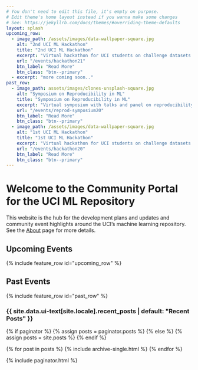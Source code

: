 ```yaml
---
# You don't need to edit this file, it's empty on purpose.
# Edit theme's home layout instead if you wanna make some changes
# See: https://jekyllrb.com/docs/themes/#overriding-theme-defaults
layout: splash
upcoming_row:
  - image_path: /assets/images/data-wallpaper-square.jpg
    alt: "2nd UCI ML Hackathon"
    title: "2nd UCI ML Hackathon"
    excerpt: "Virtual hackathon for UCI students on challenge datasets from the scientific community."
    url: "/events/hackathon21"
    btn_label: "Read More"
    btn_class: "btn--primary"
  - excerpt: "more coming soon.."
past_row:
  - image_path: assets/images/clones-unsplash-square.jpg
    alt: "Symposium on Reproducibility in ML"
    title: "Symposium on Reproducibility in ML"
    excerpt: "Virtual symposium with talks and panel on reproducibility in machine learning research."
    url: "/events/reprod-symposium20"
    btn_label: "Read More"
    btn_class: "btn--primary"
  - image_path: /assets/images/data-wallpaper-square.jpg
    alt: "1st UCI ML Hackathon"
    title: "1st UCI ML Hackathon"
    excerpt: "Virtual hackathon for UCI students on challenge datasets from the scientific community."
    url: "/events/hackathon20"
    btn_label: "Read More"
    btn_class: "btn--primary"
---
```


# Welcome to the Community Portal for the UCI ML Repository

This website is the hub for the development plans and updates and community event highlights around the UCI’s machine learning repository.
See the [About](/about) page for more details.

## Upcoming Events

{% include feature_row id="upcoming_row" %}

## Past Events

{% include feature_row  id="past_row" %}

<h3 class="archive__subtitle">{{ site.data.ui-text[site.locale].recent_posts | default: "Recent Posts" }}</h3>

{% if paginator %}
  {% assign posts = paginator.posts %}
{% else %}
  {% assign posts = site.posts %}
{% endif %}

{% for post in posts %}
  {% include archive-single.html %}
{% endfor %}

{% include paginator.html %}